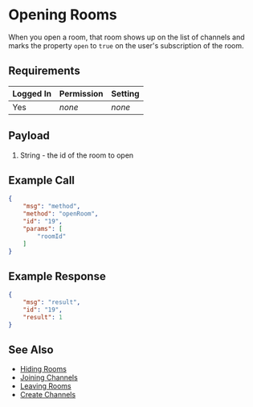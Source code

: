 # Opening Rooms
When you open a room, that room shows up on the list of channels and marks the property `open` to `true` on the user's subscription of the room.

## Requirements
| Logged In | Permission | Setting |
| --- | --- | --- |
| Yes | _none_ | _none_ |

## Payload
1. String - the id of the room to open

## Example Call

```json
{
    "msg": "method",
    "method": "openRoom",
    "id": "19",
    "params": [
        "roomId"
    ]
} 
```

## Example Response

```json
{
    "msg": "result",
    "id": "19",
    "result": 1
}
```

## See Also
* [Hiding Rooms][1]
* [Joining Channels][2]
* [Leaving Rooms][3]
* [Create Channels][4]

[1]:../26.%20Hiding%20Rooms
[2]:../24.%20Joining%20Channels
[3]:../25.%20Leaving%20Rooms
[4]:../19.%20Create%20Channel
